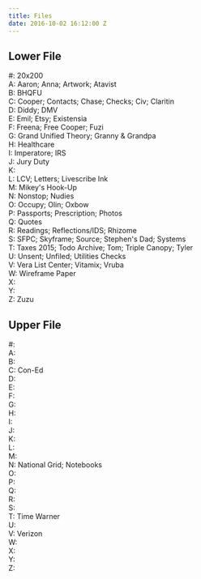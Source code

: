 ```yaml
---
title: Files
date: 2016-10-02 16:12:00 Z
---
```


## Lower File

#: 20x200  
A: Aaron; Anna; Artwork; Atavist  
B: BHQFU  
C: Cooper; Contacts; Chase; Checks; Civ; Claritin  
D: Diddy; DMV  
E: Emil; Etsy; Existensia  
F: Freena; Free Cooper; Fuzi  
G: Grand Unified Theory; Granny & Grandpa  
H: Healthcare  
I: Imperatore; IRS  
J: Jury Duty  
K:  
L: LCV; Letters; Livescribe Ink  
M: Mikey's Hook-Up  
N: Nonstop; Nudies  
O: Occupy; Olin; Oxbow  
P: Passports; Prescription; Photos  
Q: Quotes  
R: Readings; Reflections/IDS; Rhizome  
S: SFPC; Skyframe; Source; Stephen's Dad; Systems  
T: Taxes 2015; Todo Archive; Tom; Triple Canopy; Tyler  
U: Unsent; Unfiled; Utilities Checks  
V: Vera List Center; Vitamix; Vruba  
W: Wireframe Paper  
X:  
Y:  
Z: Zuzu  

## Upper File

#:  
A:  
B:  
C: Con-Ed  
D:  
E:  
F:  
G:  
H:  
I:  
J:  
K:  
L:  
M:  
N: National Grid; Notebooks  
O:  
P:  
Q:  
R:  
S:  
T: Time Warner  
U:  
V: Verizon  
W:  
X:  
Y:  
Z:  